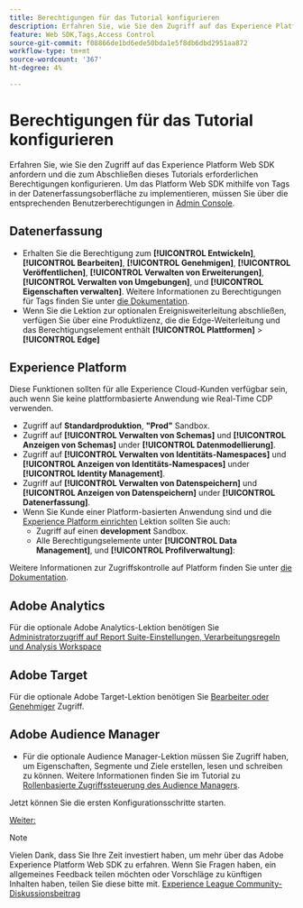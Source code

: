 ```yaml
---
title: Berechtigungen für das Tutorial konfigurieren
description: Erfahren Sie, wie Sie den Zugriff auf das Experience Platform Web SDK anfordern und die zum Abschließen des Tutorials "Implementieren von Adobe Experience Cloud mit Web SDK"erforderliche Berechtigung konfigurieren.
feature: Web SDK,Tags,Access Control
source-git-commit: f08866de1bd6ede50bda1e5f8db6dbd2951aa872
workflow-type: tm+mt
source-wordcount: '367'
ht-degree: 4%

---
```


# Berechtigungen für das Tutorial konfigurieren

Erfahren Sie, wie Sie den Zugriff auf das Experience Platform Web SDK anfordern und die zum Abschließen dieses Tutorials erforderlichen Berechtigungen konfigurieren. Um das Platform Web SDK mithilfe von Tags in der Datenerfassungsoberfläche zu implementieren, müssen Sie über die entsprechenden Benutzerberechtigungen in [Admin Console](https://adminconsole.adobe.com).

## Datenerfassung

* Erhalten Sie die Berechtigung zum **[!UICONTROL Entwickeln]**, **[!UICONTROL Bearbeiten]**, **[!UICONTROL Genehmigen]**, **[!UICONTROL Veröffentlichen]**, **[!UICONTROL Verwalten von Erweiterungen]**, **[!UICONTROL Verwalten von Umgebungen]**, und **[!UICONTROL Eigenschaften verwalten]**. Weitere Informationen zu Berechtigungen für Tags finden Sie unter [die Dokumentation](https://experienceleague.adobe.com/docs/experience-platform/tags/admin/user-permissions.html?lang=de).
* Wenn Sie die Lektion zur optionalen Ereignisweiterleitung abschließen, verfügen Sie über eine Produktlizenz, die die Edge-Weiterleitung und das Berechtigungselement enthält **[!UICONTROL Plattformen]** > **[!UICONTROL Edge]**

## Experience Platform

Diese Funktionen sollten für alle Experience Cloud-Kunden verfügbar sein, auch wenn Sie keine plattformbasierte Anwendung wie Real-Time CDP verwenden.

* Zugriff auf **Standardproduktion**, **&quot;Prod&quot;** Sandbox.
* Zugriff auf **[!UICONTROL Verwalten von Schemas]** und **[!UICONTROL Anzeigen von Schemas]** under **[!UICONTROL Datenmodellierung]**.
* Zugriff auf **[!UICONTROL Verwalten von Identitäts-Namespaces]** und **[!UICONTROL Anzeigen von Identitäts-Namespaces]** under **[!UICONTROL Identity Management]**.
* Zugriff auf **[!UICONTROL Verwalten von Datenspeichern]** und **[!UICONTROL Anzeigen von Datenspeichern]** under **[!UICONTROL Datenerfassung]**.
* Wenn Sie Kunde einer Platform-basierten Anwendung sind und die [Experience Platform einrichten](setup-experience-platform.md) Lektion sollten Sie auch:
   * Zugriff auf einen **development** Sandbox.
   * Alle Berechtigungselemente unter **[!UICONTROL Data Management]**, und **[!UICONTROL Profilverwaltung]**:


Weitere Informationen zur Zugriffskontrolle auf Platform finden Sie unter [die Dokumentation](https://experienceleague.adobe.com/docs/experience-platform/access-control/home.html?lang=de).

## Adobe Analytics

Für die optionale Adobe Analytics-Lektion benötigen Sie [Administratorzugriff auf Report Suite-Einstellungen, Verarbeitungsregeln und Analysis Workspace](https://experienceleague.adobe.com/docs/analytics/admin/admin-console/home.html?lang=de)

## Adobe Target

Für die optionale Adobe Target-Lektion benötigen Sie [Bearbeiter oder Genehmiger](https://experienceleague.adobe.com/docs/target/using/administer/manage-users/enterprise/properties-overview.html#section_8C425E43E5DD4111BBFC734A2B7ABC80) Zugriff.

## Adobe Audience Manager

* Für die optionale Audience Manager-Lektion müssen Sie Zugriff haben, um Eigenschaften, Segmente und Ziele erstellen, lesen und schreiben zu können. Weitere Informationen finden Sie im Tutorial zu [Rollenbasierte Zugriffssteuerung des Audience Managers](https://experienceleague.adobe.com/docs/audience-manager-learn/tutorials/setup-and-admin/user-management/setting-permissions-with-role-based-access-control.html?lang=en).

Jetzt können Sie die ersten Konfigurationsschritte starten.

[Weiter: ](configure-schemas.md)

>[!NOTE]
>
>Vielen Dank, dass Sie Ihre Zeit investiert haben, um mehr über das Adobe Experience Platform Web SDK zu erfahren. Wenn Sie Fragen haben, ein allgemeines Feedback teilen möchten oder Vorschläge zu künftigen Inhalten haben, teilen Sie diese bitte mit. [Experience League Community-Diskussionsbeitrag](https://experienceleaguecommunities.adobe.com/t5/adobe-experience-platform-launch/tutorial-discussion-implement-adobe-experience-cloud-with-web/td-p/444996)
